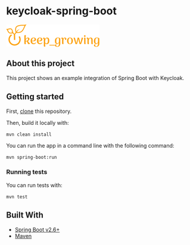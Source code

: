 # keycloak-spring-boot

[![keep_growing logo](readme-images/logo_250x60.png)](https://keepgrowing.in/)

## About this project

This project shows an example integration of Spring Boot with Keycloak.

## Getting started

First, [clone](https://docs.github.com/en/github/creating-cloning-and-archiving-repositories/cloning-a-repository-from-github/cloning-a-repository)
this repository.

Then, build it locally with:

```shell
mvn clean install
```

You can run the app in a command line with the following command:

```shell
mvn spring-boot:run
```

### Running tests

You can run tests with:

```shell
mvn test
```

## Built With

* [Spring Boot v2.6+](https://spring.io/projects/spring-boot)
* [Maven](https://maven.apache.org/)